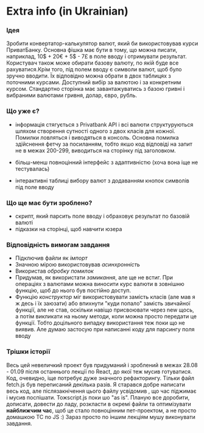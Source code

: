 # Extra info (in Ukrainian)

### Ідея

Зробити конвертатор-калькулятор валют, який би використовував
курси ПриватБанку. Основна фішка має бути в тому, що можна
писати, наприклад, 10$ + 20€ + 5$ - 7£ в поле вводу і отримувати
результат. Користувач також може обирати базову валюту, по якій буде все 
рахуватися.Крім того, під полем вводу є символи валют, щоб було зручно 
вводити. Їх відповідно можна обрати в двох таблицях з поточними курсами.
Доступний вибір за валютою і за конкретним курсом. Стандартно сторінка
має завантажуватись з базою гривні і вибраними валютами гривня, долар, 
євро, рубль.

### Що уже є?

- інформація стягується з Privatbank API і всі валюти структуруються
шляхом створення сутності одного з двох класів для кожної. Помилки
ловляться і виводяться в консоль. Основна помилка здійснення фетчу
за посиланням, тобто якшо код відповіді на запит не в межах 200-299, 
виводиться на сторінку під заголовком.

- більш-менш повноцінний інтерфейс з адаптивністю (хоча вона
іще не тестувалась)

- інтерактивні таблиці вибору валют з додаванням кнопок символів під
поле вводу

### Що ще має бути зроблено?

- скрипт, який парсить поле вводу і обраховує результат по базовій валюті
- підказки на сторінці, щоб навчити юзера

### Відповідність вимогам завдання

- Підключив файли як *імпорт*
- Значною мірою використовував *асинхронність*
- Використав *обробку помилок*
- Придумав, як використати *замикання*, але ще не встиг. При операціях з
валютами можна виносити курс валюти в зовнішню функцію, щоб до нього був
постійно доступ.
- Функцію *конструктор* міг використовувати замість класів (але мав я ж десь
і їх заюзати) або впихнути "куди попало" замість звичайної функції, але не став, 
оскільки навіщо присвоювати через new щось, а потім викликати на ньому методи,
коли можна просто передати це функції. Тобто доцільного випадку використання теж
поки що не виявив. Але думаю застосую при написанні коду для парсингу поля вводу

### Трішки історії

Весь цей невеличкий проект був придуманий і зроблений в межах 28.08 - 01.09 після
останнього лекції по React, до якої теж мусив готуватися. Код, очевидно, іще 
потребує дуже значного рефакторингу. Тільки файл fetch.js  був переписаний 
декілька разів. Я старався добре написати весь код, але післязакнічення цього 
файлу усвідомив , що час піджимає і мусив поспішати. Тожscript.js поки шо "as is".
Планую все доробити, дописати, довести до ладу, розкласти в окремі файли та 
оптимізувати **найближчим час**, щоб це стало повноцінним пет-проектом,
а не просто домашкою TC по JS :) Зараз просто по іншим лекціям мушу виконувати
завдання.





